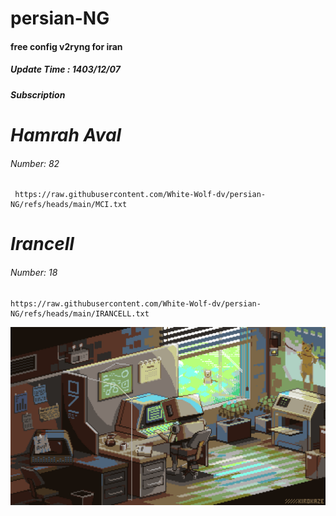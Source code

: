 # persian-NG

#### free config v2ryng for iran


<h5>Update Time : 1403/12/07</h5>

##### Subscription

  # *****Hamrah Aval*****

<h6>Number: 82 </h6>

     https://raw.githubusercontent.com/White-Wolf-dv/persian-NG/refs/heads/main/MCI.txt

# *****Irancell*****

<h6>Number: 18</h6>

    https://raw.githubusercontent.com/White-Wolf-dv/persian-NG/refs/heads/main/IRANCELL.txt

<p align="center">
<img  src="https://github.com/White-Wolf-dv/White-Wolf-dv/blob/main/14.gif">
</p>
